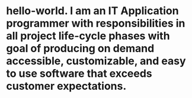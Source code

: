 # hello-world.  I am an IT Application programmer with responsibilities in all project life-cycle phases with goal of producing on demand accessible, customizable, and easy to use software that exceeds customer expectations.
